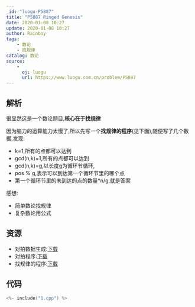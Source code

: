 ```yaml
---
_id: "luogu-P5887"
title: "P5887 Ringed Genesis"
date: 2020-01-08 10:27
update: 2020-01-08 10:27
author: Rainboy
tags:
    - 数论
    - 找规律
catalog: 数论
source: 
    - 
      oj: luogu
      url: https://www.luogu.com.cn/problem/P5887
---
```


## 解析

很显然这是一个数论题目,**核心在于找规律**

因为脑力的运算能力太慢了,所以先写一个**找规律的程序**(见下面),随便写了几个数据,发现:

 - k=1,所有的点都可以达到
 - gcd(n,k)=1,所有的点都可以达到
 - gcd(n,k)=g,以长度g为循环节循环,
 - pos % g,表示可以到达第一个循环节里的哪个点
 - 第一个循环节里的未到达的点的数量*n/g,就是答案

感想:

 - 简单数论找规律
 - 复杂数论用公式

## 资源

- 对拍数据生成:[下载](./data_generator.py)
- 对拍程序:[下载](./2.cpp)
- 找规律的程序:[下载](./t.cpp)


## 代码

```c
<%- include("1.cpp") %>
```
